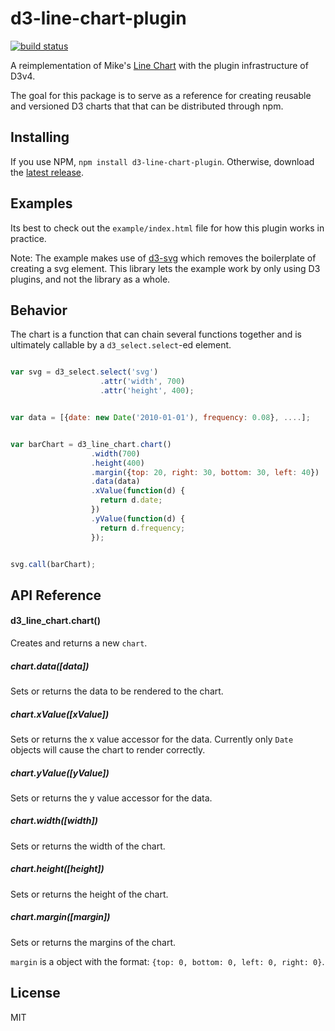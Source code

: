 d3-line-chart-plugin
===

[![build status](https://travis-ci.org/53seven/d3-line-chart.svg)](https://travis-ci.org/53seven/d3-line-chart)

A reimplementation of Mike's [Line Chart](https://bl.ocks.org/mbostock/3883245) with the plugin infrastructure of D3v4.

The goal for this package is to serve as a reference for creating reusable and versioned D3 charts that that can be distributed through npm.

## Installing

If you use NPM, `npm install d3-line-chart-plugin`. Otherwise, download the [latest release](https://github.com/53seven/d3-line-chart-plugin/releases/latest).


## Examples

Its best to check out the `example/index.html` file for how this plugin works in practice.

Note: The example makes use of [d3-svg](https://github.com/53seven/d3-svg) which removes the boilerplate of creating a svg element. This library lets the example work by only using D3 plugins, and not the library as a whole.

## Behavior

The chart is a function that can chain several functions together and is ultimately callable by a `d3_select.select`-ed element.

```js

var svg = d3_select.select('svg')
                    .attr('width', 700)
                    .attr('height', 400);


var data = [{date: new Date('2010-01-01'), frequency: 0.08}, ....];


var barChart = d3_line_chart.chart()
                  .width(700)
                  .height(400)
                  .margin({top: 20, right: 30, bottom: 30, left: 40})
                  .data(data)
                  .xValue(function(d) {
                    return d.date;
                  })
                  .yValue(function(d) {
                    return d.frequency;
                  });


svg.call(barChart);
```

## API Reference

#### d3_line_chart.chart()

Creates and returns a new `chart`.

##### chart.data([data])

Sets or returns the data to be rendered to the chart.

##### chart.xValue([xValue])

Sets or returns the x value accessor for the data. Currently only `Date` objects will cause the chart to render correctly.

##### chart.yValue([yValue])

Sets or returns the y value accessor for the data.

##### chart.width([width])

Sets or returns the width of the chart.

##### chart.height([height])

Sets or returns the height of the chart.

##### chart.margin([margin])

Sets or returns the margins of the chart.

`margin` is a object with the format: `{top: 0, bottom: 0, left: 0, right: 0}`.


## License

MIT